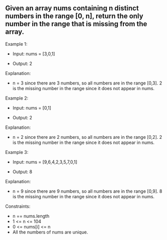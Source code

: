 ## Given an array nums containing n distinct numbers in the range [0, n], return the only number in the range that is missing from the array.

 

Example 1:

- Input: nums = [3,0,1]

- Output: 2

Explanation:

- n = 3 since there are 3 numbers, so all numbers are in the range [0,3]. 2 is the missing number in the range since it does not appear in nums.

Example 2:

- Input: nums = [0,1]

- Output: 2

Explanation:

- n = 2 since there are 2 numbers, so all numbers are in the range [0,2]. 2 is the missing number in the range since it does not appear in nums.

Example 3:

- Input: nums = [9,6,4,2,3,5,7,0,1]

- Output: 8

Explanation:

- n = 9 since there are 9 numbers, so all numbers are in the range [0,9]. 8 is the missing number in the range since it does not appear in nums.


Constraints:

- n == nums.length
- 1 <= n <= 104
- 0 <= nums[i] <= n
- All the numbers of nums are unique.

